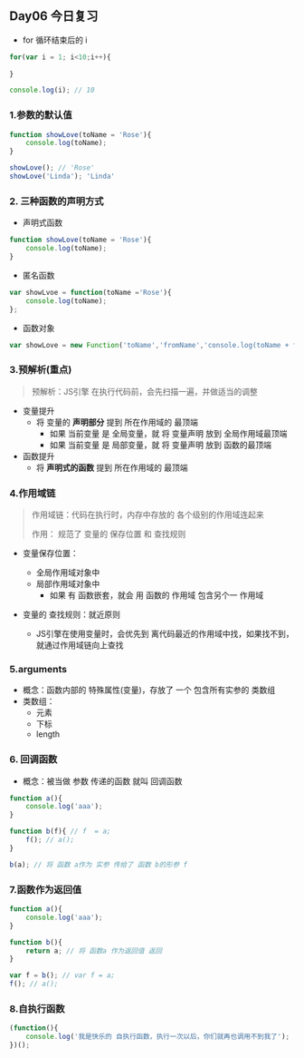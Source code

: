 ## Day06 今日复习

+ for 循环结束后的 i

```js
for(var i = 1; i<10;i++){
    
}

console.log(i); // 10
```

### 1.参数的默认值

```js
function showLove(toName = 'Rose'){
    console.log(toName);
}

showLove(); // 'Rose'
showLove('Linda'); 'Linda'
```

### 2. 三种函数的声明方式

+ 声明式函数

```js
function showLove(toName = 'Rose'){
    console.log(toName);
}
```

+ 匿名函数

```js
var showLvoe = function(toName ='Rose'){
    console.log(toName);
};
```

+ 函数对象

```js
var showLove = new Function('toName','fromName','console.log(toName + fromName);');
```

### 3.预解析(重点)

> 预解析：JS引擎 在执行代码前，会先扫描一遍，并做适当的调整

+ 变量提升
  + 将 变量的 **声明部分** 提到 所在作用域的 最顶端
    + 如果 当前变量 是 全局变量，就 将 变量声明 放到 全局作用域最顶端
    + 如果 当前变量 是 局部变量，就 将 变量声明 放到 函数的最顶端
+ 函数提升
  + 将 **声明式的函数** 提到 所在作用域的 最顶端

### 4.作用域链

> 作用域链：代码在执行时，内存中存放的 各个级别的作用域连起来
>
> 作用： 规范了 变量的  保存位置 和 查找规则

+ 变量保存位置：
  + 全局作用域对象中
  + 局部作用域对象中
    + 如果 有 函数嵌套，就会 用 函数的 作用域 包含另个一 作用域

+ 变量的 查找规则：就近原则
  + JS引擎在使用变量时，会优先到 离代码最近的作用域中找，如果找不到，就通过作用域链向上查找

### 5.arguments

+ 概念：函数内部的 特殊属性(变量)，存放了 一个 包含所有实参的 类数组
+ 类数组：
  + 元素
  + 下标
  + length



### 6. 回调函数

+ 概念：被当做 参数 传递的函数 就叫 回调函数

```js
function a(){
    console.log('aaa');
}

function b(f){ // f  = a;
    f(); // a();
}

b(a); // 将 函数 a作为 实参 传给了 函数 b的形参 f
```

### 7.函数作为返回值

```js
function a(){
    console.log('aaa');
}

function b(){ 
    return a; // 将 函数a 作为返回值 返回
}

var f = b(); // var f = a;
f(); // a();
```

### 8.自执行函数

```js
(function(){
    console.log('我是快乐的 自执行函数，执行一次以后，你们就再也调用不到我了');
})();
```

